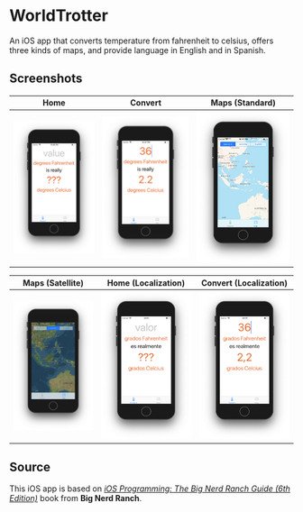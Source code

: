 # WorldTrotter
An iOS app that converts temperature from fahrenheit to celsius, offers three kinds of maps, and provide language in English and in Spanish.

## Screenshots
| Home  | Convert | Maps (Standard) |
| ------------- | ------------- | ------------- |
| ![alt text](https://github.com/ariashary/WorldTrotter/blob/master/screenshots/home.png)  | ![alt text](https://github.com/ariashary/WorldTrotter/blob/master/screenshots/convert.png)  | ![alt text](https://github.com/ariashary/WorldTrotter/blob/master/screenshots/maps-standard.png)  |


| Maps (Satellite) | Home (Localization) | Convert (Localization) |
| ------------- | ------------- | ------------- |
| ![alt text](https://github.com/ariashary/WorldTrotter/blob/master/screenshots/maps-satellite.png)  | ![alt text](https://github.com/ariashary/WorldTrotter/blob/master/screenshots/home-spain.png)  | ![alt text](https://github.com/ariashary/WorldTrotter/blob/master/screenshots/convert-spain.png)  |

## Source
This iOS app is based on [*iOS Programming: The Big Nerd Ranch Guide (6th Edition)*](https://www.bignerdranch.com/books/ios-programming-the-big-nerd-ranch-guide-sixth-edition/) book from **Big Nerd Ranch**.
